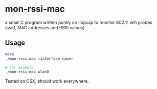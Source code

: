 # mon-rssi-mac
a small C program written purely on libpcap to monitor 802.11 wifi probes (ssid, MAC addresses and RSSI values).

## Usage
```bash
make
./mon-rssi-mac <interface name>

# for example
./mon-rssi-mac wlan0
```

Tested on OSX, should work everywhere.
